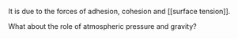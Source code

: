It is due to the forces of adhesion, cohesion and [[surface tension]].

What about the role of atmospheric pressure and gravity?